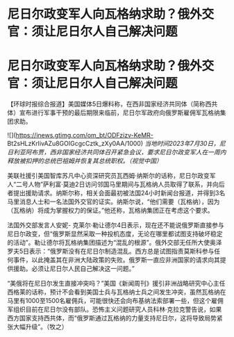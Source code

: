 # 尼日尔政变军人向瓦格纳求助？俄外交官：须让尼日尔人自己解决问题

# 尼日尔政变军人向瓦格纳求助？俄外交官：须让尼日尔人自己解决问题

【环球时报综合报道】美国媒体5日爆料称，在西非国家经济共同体（简称西共体）宣布进行军事干预的最后期限来临前，尼日尔军政府向俄罗斯雇佣军瓦格纳集团求助。

![](https://inews.gtimg.com/om_bt/ODFzizv-KeMR-
Bt2sHLzKrIivAZu8GOIGcgcCztk_zXy0AA/1000)
_当地时间2023年7月30日，尼日利亚阿布贾，西非国家经济共同体召开紧急会议，要求尼日尔政变军人在一周内释放被扣押的总统巴祖姆并恢复其总统职权。（视觉中国）_

美联社援引美国智库苏凡中心资深研究员瓦西姆·纳斯尔的话称，尼日尔政变军人“二号人物”萨利富·莫迪2日访问邻国马里期间与瓦格纳人员取得了联系，并向后者提出援助请求。纳斯尔称，相关会面最初被法国24小时新闻台报道，并得到3名马里消息人士和一名法国外交官的证实。纳斯尔说，“他们需要（瓦格纳），因为（瓦格纳）将成为掌握权力的保证。”他还称，瓦格纳集团正在考虑这个要求。

法国外交部发言人安妮-
克莱尔·勒让德尔4日表示，现在还不能说俄罗斯直接参与尼日尔政变，但“俄罗斯显然采取一种投机态度，无论在哪里都试图支持破坏稳定的活动”。勒让德尔将瓦格纳集团描述为“混乱的根源”。俄外交部无任所大使奥泽罗夫5日表示：“俄罗斯没有在尼日尔制造混乱。西方总是试图指责莫斯科参与任何事件，以此掩盖其在非洲大陆政策的失败。俄罗斯一直应非洲国家的请求向其提供援助。必须让尼日尔人民自己解决这一问题。”

“美俄将在尼日尔发生直接冲突吗？”美国《新闻周刊》援引非洲战略研究中心主任西格莱的话称，预计不会看到美国士兵与瓦格纳士兵之间发生冲突，虽然瓦格纳在马里有1000至1500名雇佣兵，可能很快还会向布基纳法索部署一些，但这个雇佣军组织目前在尼日尔没有部队。恐怖主义问题研究人员科林·克拉克警告说，如果西方国家支持西共体，而“俄罗斯通过瓦格纳的力量支持尼日尔，这将导致局势紧张大幅升级”。（牧之）

